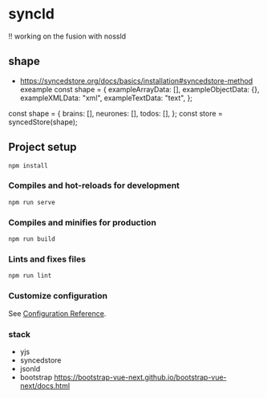 # syncld

!! working on the fusion with nossld

## shape 
- https://syncedstore.org/docs/basics/installation#syncedstore-method
exeample const shape = {
  exampleArrayData: [],
  exampleObjectData: {},
  exampleXMLData: "xml",
  exampleTextData: "text",
};

const shape = {
  brains: [],
  neurones: [],
  todos: [],
};
const store = syncedStore(shape);




## Project setup
```
npm install
```

### Compiles and hot-reloads for development
```
npm run serve
```

### Compiles and minifies for production
```
npm run build
```

### Lints and fixes files
```
npm run lint
```

### Customize configuration
See [Configuration Reference](https://cli.vuejs.org/config/).


### stack 
- yjs
- syncedstore
- jsonld
- bootstrap https://bootstrap-vue-next.github.io/bootstrap-vue-next/docs.html